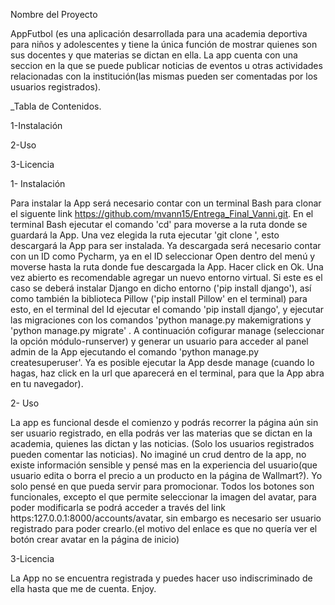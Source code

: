 Nombre del Proyecto

AppFutbol (es una aplicación desarrollada para una academia deportiva para niños y adolescentes y tiene la única función de mostrar  quienes son sus docentes y que materias se dictan en ella. La app cuenta con una seccion en la que se puede publicar noticias de eventos u otras actividades relacionadas con la institución(las mismas pueden ser comentadas por los usuarios registrados).

_Tabla de Contenidos.

1-Instalación

2-Uso

3-Licencia




1- Instalación

Para instalar la App será necesario contar con un terminal Bash para clonar el siguente link https://github.com/mvann15/Entrega_Final_Vanni.git. En el terminal Bash ejecutar el comando 'cd' para moverse a la ruta donde se guardará la App. Una vez elegida la ruta ejecutar 'git clone ', esto descargará la App para ser instalada.
Ya descargada será necesario contar con un ID como Pycharm, ya en el ID seleccionar Open dentro del menú y moverse hasta la ruta donde fue descargada la App. Hacer click en Ok. Una vez abierto es recomendable agregar un nuevo entorno virtual. Si este es el caso se deberá instalar Django en dicho entorno ('pip install django'), así como también la biblioteca Pillow ('pip install Pillow' en el terminal) para esto, en el terminal del Id ejecutar el comando 'pip install django', y ejecutar las migraciones con los comandos 'python manage.py makemigrations y 'python manage.py migrate'  . A continuación cofigurar manage (seleccionar la opción módulo-runserver) y generar un usuario para acceder al panel admin de la App ejecutando el comando 'python manage.py createsuperuser'. Ya es posible ejecutar la App desde manage (cuando lo hagas, haz click en la url que aparecerá en el terminal, para que la App abra en tu navegador).

2- Uso

La app es funcional desde el comienzo  y podrás recorrer la página aún sin ser usuario registrado, en ella podrás ver las materias que se dictan en la academia, quienes las dictan y las noticias. (Solo los usuarios registrados pueden comentar las noticias). No imaginé un crud dentro de la app, no existe información sensible y pensé mas en la experiencia del usuario(que usuario edita o borra el precio a un producto en la página de Wallmart?). Yo solo pensé en que pueda servir para promocionar. Todos los botones son funcionales, excepto el que  permite seleccionar la imagen del avatar, para poder modificarla se podrá acceder a través del link https:127.0.0.1:8000/accounts/avatar, sin embargo es necesario ser usuario registrado para poder crearlo.(el motivo del enlace es que no quería ver el botón crear avatar en la página de inicio)

3-Licencia

La App no se encuentra registrada y puedes hacer uso indiscriminado de ella hasta que me de cuenta. Enjoy.

